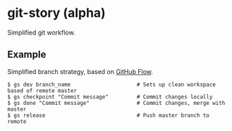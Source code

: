 # git-story (alpha)


Simplified git workflow.

## Example
Simplified branch strategy, based on [GitHub Flow](http://scottchacon.com/2011/08/31/github-flow.html).

    $ gs dev branch_name                     # Sets up clean workspace based of remote master
    $ gs checkpoint "Commit message"         # Commit changes locally
    $ gs done "Commit message"               # Commit changes, merge with master
    $ gs release                             # Push master branch to remote

